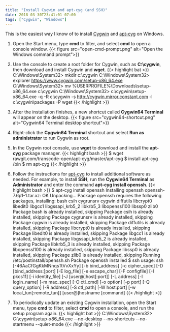 ```yaml
---
title: "Install Cygwin and apt-cyg (and SSH)"
date: 2018-03-30T23:41:01-07:00
tags: ["Cygwin", "Windows"]
---
```


This is the easiest way I know of to install [Cygwin](https://www.cygwin.com) and [apt-cyg](https://github.com/transcode-open/apt-cyg) on Windows.

<!--more-->

1. Open the Start menu, type **cmd** to filter, and select **cmd** to open a console window.
{{< figure src="open-cmd-prompt.png" alt="Open the Windows command prompt">}}

1. Use the console to create a root folder for Cygwin, such as **C:\cygwin**, then download and install Cygwin and **wget**.
{{< highlight bat >}}
C:\Windows\System32> mkdir c:\cygwin
C:\Windows\System32> explorer https://www.cygwin.com/setup-x86_64.exe
C:\Windows\System32> mv %USERPROFILE%\Downloads\setup-x86_64.exe c:\cygwin
C:\Windows\System32> c:\cygwin\setup-x86_64.exe -q -R c:\cygwin -s http://cygwin.mirror.constant.com -l c:\cygwin\packages -P wget
{{< /highlight >}}

1. After the installation finishes, a new shortcut called **Cygwin64 Terminal** will appear on the desktop.
{{< figure src="cygwin64-shortcut.png" alt="Cygwin64 Terminal desktop shortcut">}}

1. Right-click the **Cygwin64 Terminal** shortcut and select **Run as administrator** to run Cygwin as root.

1. In the Cygwin root console, use **wget** to download and install the **apt-cyg** package manager.
{{< highlight bash >}}
$ wget rawgit.com/transcode-open/apt-cyg/master/apt-cyg
$ install apt-cyg /bin
$ rm apt-cyg
{{< /highlight >}}

1. Follow the instructions for [apt-cyg](https://github.com/transcode-open/apt-cyg) to install additional software as needed.
For example, to install **SSH**, run the **Cygwin64 Terminal** as **Administrator** and enter the command **apt-cyg install openssh**.
{{< highlight bash >}}
$ apt-cyg install openssh
Installing openssh
openssh-7.6p1-1.tar.xz: OK
Unpacking...
Package openssh requires the following packages, installing:
bash csih cygrunsrv cygwin diffutils libcrypt0 libedit0 libgcc1 libgssapi_krb5_2 libkrb5_3 libopenssl100 libssp0 zlib0
Package bash is already installed, skipping
Package csih is already installed, skipping
Package cygrunsrv is already installed, skipping
Package cygwin is already installed, skipping
Package diffutils is already installed, skipping
Package libcrypt0 is already installed, skipping
Package libedit0 is already installed, skipping
Package libgcc1 is already installed, skipping
Package libgssapi_krb5_2 is already installed, skipping
Package libkrb5_3 is already installed, skipping
Package libopenssl100 is already installed, skipping
Package libssp0 is already installed, skipping
Package zlib0 is already installed, skipping
Running /etc/postinstall/openssh.sh
Package openssh installed
$ ssh
usage: ssh [-46AaCfGgKkMNnqsTtVvXxYy] [-b bind_address] [-c cipher_spec]
           [-D [bind_address:]port] [-E log_file] [-e escape_char]
           [-F configfile] [-I pkcs11] [-i identity_file]
           [-J [user@]host[:port]] [-L address] [-l login_name] [-m mac_spec]
           [-O ctl_cmd] [-o option] [-p port] [-Q query_option] [-R address]
           [-S ctl_path] [-W host:port] [-w local_tun[:remote_tun]]
           [user@]hostname [command]
{{< /highlight >}}

1. To periodically update an existing Cygwin installation, open the Start menu, type **cmd** to filter, select **cmd** to open a console, and run the setup program again.
{{< highlight bat >}}
C:\Windows\System32> C:\cygwin\setup-x86_64.exe --no-desktop --no-shortcuts --no-startmenu --quiet-mode
{{< /highlight >}}

